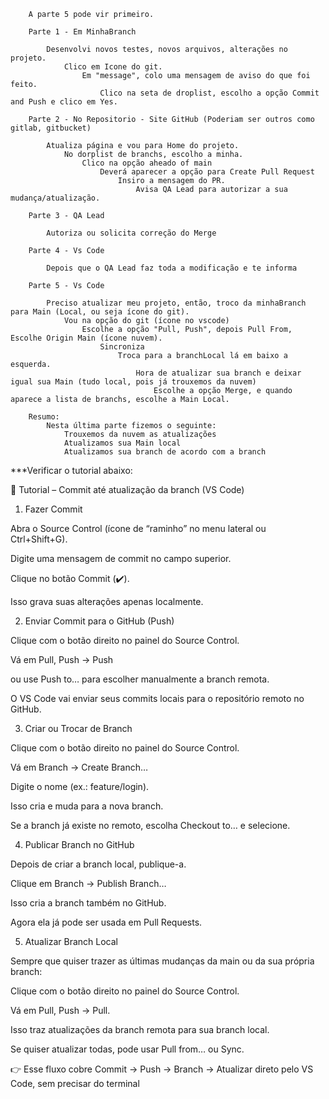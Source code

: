         A parte 5 pode vir primeiro.
        
        Parte 1 - Em MinhaBranch

            Desenvolvi novos testes, novos arquivos, alterações no projeto.
                Clico em Icone do git.
                    Em "message", colo uma mensagem de aviso do que foi feito.
                        Clico na seta de droplist, escolho a opção Commit and Push e clico em Yes.

        Parte 2 - No Repositorio - Site GitHub (Poderiam ser outros como gitlab, gitbucket)

            Atualiza página e vou para Home do projeto.
                No dorplist de branchs, escolho a minha.
                    Clico na opção aheado of main
                        Deverá aparecer a opção para Create Pull Request
                            Insiro a mensagem do PR.
                                Avisa QA Lead para autorizar a sua mudança/atualização.

        Parte 3 - QA Lead

            Autoriza ou solicita correção do Merge

        Parte 4 - Vs Code

            Depois que o QA Lead faz toda a modificação e te informa

        Parte 5 - Vs Code 
        
            Preciso atualizar meu projeto, então, troco da minhaBranch para Main (Local, ou seja ícone do git).
                Vou na opção do git (ícone no vscode)
                    Escolhe a opção "Pull, Push", depois Pull From, Escolhe Origin Main (ícone nuvem).
                        Sincroniza
                            Troca para a branchLocal lá em baixo a esquerda.
                                Hora de atualizar sua branch e deixar igual sua Main (tudo local, pois já trouxemos da nuvem)
                                    Escolhe a opção Merge, e quando aparece a lista de branchs, escolhe a Main Local.

        Resumo:
            Nesta última parte fizemos o seguinte:
                Trouxemos da nuvem as atualizações
                Atualizamos sua Main local
                Atualizamos sua branch de acordo com a branch

***Verificar o tutorial abaixo:


🚀 Tutorial – Commit até atualização da branch (VS Code)
1. Fazer Commit

Abra o Source Control (ícone de “raminho” no menu lateral ou Ctrl+Shift+G).

Digite uma mensagem de commit no campo superior.

Clique no botão Commit (✔️).

Isso grava suas alterações apenas localmente.

2. Enviar Commit para o GitHub (Push)

Clique com o botão direito no painel do Source Control.

Vá em Pull, Push → Push

ou use Push to… para escolher manualmente a branch remota.

O VS Code vai enviar seus commits locais para o repositório remoto no GitHub.

3. Criar ou Trocar de Branch

Clique com o botão direito no painel do Source Control.

Vá em Branch → Create Branch…

Digite o nome (ex.: feature/login).

Isso cria e muda para a nova branch.

Se a branch já existe no remoto, escolha Checkout to… e selecione.

4. Publicar Branch no GitHub

Depois de criar a branch local, publique-a.

Clique em Branch → Publish Branch…

Isso cria a branch também no GitHub.

Agora ela já pode ser usada em Pull Requests.

5. Atualizar Branch Local

Sempre que quiser trazer as últimas mudanças da main ou da sua própria branch:

Clique com o botão direito no painel do Source Control.

Vá em Pull, Push → Pull.

Isso traz atualizações da branch remota para sua branch local.

Se quiser atualizar todas, pode usar Pull from… ou Sync.

👉 Esse fluxo cobre Commit → Push → Branch → Atualizar direto pelo VS Code, sem precisar do terminal